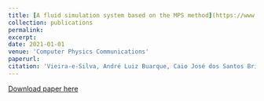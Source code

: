 ```yaml
---
title: [A fluid simulation system based on the MPS method](https://www.sciencedirect.com/science/article/abs/pii/S0010465520302745)
collection: publications
permalink: 
excerpt: 
date: 2021-01-01
venue: 'Computer Physics Communications'
paperurl:
citation: 'Vieira-e-Silva, André Luiz Buarque, Caio José dos Santos Brito, Francisco Paulo Magalhães Simões, and Veronica Teichrieb. "A fluid simulation system based on the MPS method." <i>Computer Physics Communications</i> 258 (2021): 107572.'
---
```


[Download paper here](https://arxiv.org/pdf/2105.01677.pdf)